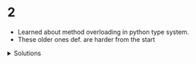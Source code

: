 # 2

- Learned about method overloading in python type system.
- These older ones def. are harder from the start

<details>
  <summary>Solutions</summary>
  <ol>
    <li>10566835</li>
    <li>2347</li>
  </ol>
</details>
